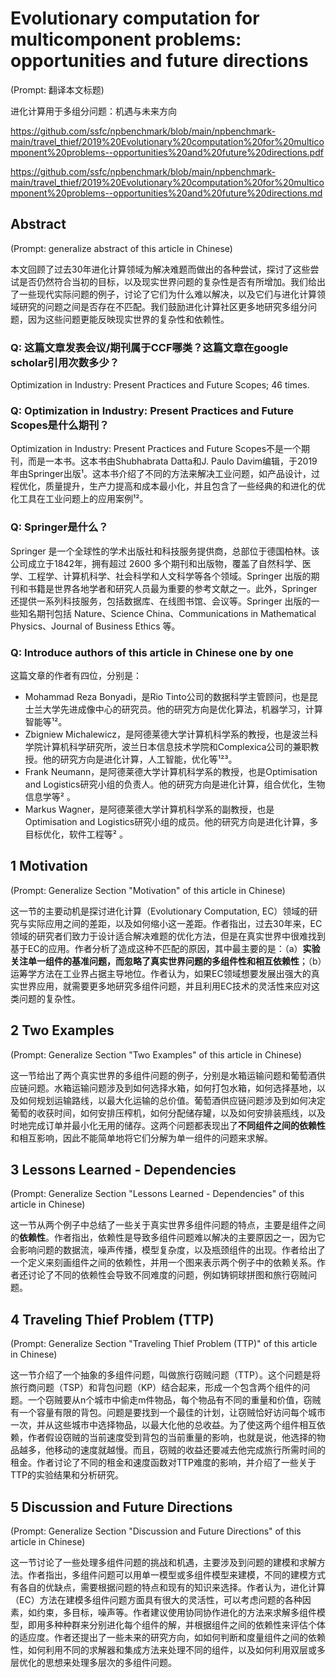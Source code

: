 # Evolutionary computation for multicomponent problems: opportunities and future directions

(Prompt: 翻译本文标题)

进化计算用于多组分问题：机遇与未来方向

https://github.com/ssfc/npbenchmark/blob/main/npbenchmark-main/travel_thief/2019%20Evolutionary%20computation%20for%20multicomponent%20problems--opportunities%20and%20future%20directions.pdf

https://github.com/ssfc/npbenchmark/blob/main/npbenchmark-main/travel_thief/2019%20Evolutionary%20computation%20for%20multicomponent%20problems--opportunities%20and%20future%20directions.md

## Abstract

(Prompt: generalize abstract of this article in Chinese)

本文回顾了过去30年进化计算领域为解决难题而做出的各种尝试，探讨了这些尝试是否仍然符合当初的目标，以及现实世界问题的复杂性是否有所增加。我们给出了一些现代实际问题的例子，讨论了它们为什么难以解决，以及它们与进化计算领域研究的问题之间是否存在不匹配。我们鼓励进化计算社区更多地研究多组分问题，因为这些问题更能反映现实世界的复杂性和依赖性。

### Q: 这篇文章发表会议/期刊属于CCF哪类？这篇文章在google scholar引用次数多少？

Optimization in Industry: Present Practices and Future Scopes; 46 times. 

### Q: Optimization in Industry: Present Practices and Future Scopes是什么期刊？

Optimization in Industry: Present Practices and Future Scopes不是一个期刊，而是一本书。这本书由Shubhabrata Datta和J. Paulo Davim编辑，于2019年由Springer出版¹。这本书介绍了不同的方法来解决工业问题，如产品设计，过程优化，质量提升，生产力提高和成本最小化，并且包含了一些经典的和进化的优化工具在工业问题上的应用案例¹²。

### Q: Springer是什么？

Springer 是一个全球性的学术出版社和科技服务提供商，总部位于德国柏林。该公司成立于1842年，拥有超过 2600 多个期刊和出版物，覆盖了自然科学、医学、工程学、计算机科学、社会科学和人文科学等各个领域。Springer 出版的期刊和书籍是世界各地学者和研究人员最为重要的参考文献之一。此外，Springer 还提供一系列科技服务，包括数据库、在线图书馆、会议等。Springer 出版的一些知名期刊包括 Nature、Science China、Communications in Mathematical Physics、Journal of Business Ethics 等。

### Q: Introduce authors of this article in Chinese one by one

这篇文章的作者有四位，分别是：

- Mohammad Reza Bonyadi，是Rio Tinto公司的数据科学主管顾问，也是昆士兰大学先进成像中心的研究员。他的研究方向是优化算法，机器学习，计算智能等¹²。
- Zbigniew Michalewicz，是阿德莱德大学计算机科学系的教授，也是波兰科学院计算机科学研究所，波兰日本信息技术学院和Complexica公司的兼职教授。他的研究方向是进化计算，人工智能，优化等¹²³。
- Frank Neumann，是阿德莱德大学计算机科学系的教授，也是Optimisation and Logistics研究小组的负责人。他的研究方向是进化计算，组合优化，生物信息学等² 。
- Markus Wagner，是阿德莱德大学计算机科学系的副教授，也是Optimisation and Logistics研究小组的成员。他的研究方向是进化计算，多目标优化，软件工程等² 。

## 1 Motivation

(Prompt: Generalize Section "Motivation" of this article in Chinese) 

这一节的主要动机是探讨进化计算（Evolutionary Computation, EC）领域的研究与实际应用之间的差距，以及如何缩小这一差距。作者指出，过去30年来，EC领域的研究者们致力于设计适合解决难题的优化方法，但是在真实世界中很难找到基于EC的应用。作者分析了造成这种不匹配的原因，其中最主要的是：（a）**实验关注单一组件的基准问题，而忽略了真实世界问题的多组件性和相互依赖性**；（b）运筹学方法在工业界占据主导地位。作者认为，如果EC领域想要发展出强大的真实世界应用，就需要更多地研究多组件问题，并且利用EC技术的灵活性来应对这类问题的复杂性。

## 2 Two Examples

(Prompt: Generalize Section "Two Examples" of this article in Chinese)

这一节给出了两个真实世界的多组件问题的例子，分别是水箱运输问题和葡萄酒供应链问题。水箱运输问题涉及到如何选择水箱，如何打包水箱，如何选择基地，以及如何规划运输路线，以最大化运输的总价值。葡萄酒供应链问题涉及到如何决定葡萄的收获时间，如何安排压榨机，如何分配储存罐，以及如何安排装瓶线，以及时地完成订单并最小化无用的储存。这两个问题都表现出了**不同组件之间的依赖性**和相互影响，因此不能简单地将它们分解为单一组件的问题来求解。

## 3 Lessons Learned - Dependencies

(Prompt: Generalize Section "Lessons Learned - Dependencies" of this article in Chinese)

这一节从两个例子中总结了一些关于真实世界多组件问题的特点，主要是组件之间的**依赖性**。作者指出，依赖性是导致多组件问题难以解决的主要原因之一，因为它会影响问题的数据流，噪声传播，模型复杂度，以及瓶颈组件的出现。作者给出了一个定义来刻画组件之间的依赖性，并用一个图来表示两个例子中的依赖关系。作者还讨论了不同的依赖性会导致不同难度的问题，例如铸铜球拼图和旅行窃贼问题。

## 4 Traveling Thief Problem (TTP)

(Prompt: Generalize Section "Traveling Thief Problem (TTP)" of this article in Chinese)

这一节介绍了一个抽象的多组件问题，叫做旅行窃贼问题（TTP）。这个问题是将旅行商问题（TSP）和背包问题（KP）结合起来，形成一个包含两个组件的问题。一个窃贼要从n个城市中偷走m件物品，每个物品有不同的重量和价值，窃贼有一个容量有限的背包。问题是要找到一个最佳的计划，让窃贼恰好访问每个城市一次，并从这些城市中选择物品，以最大化他的总收益。为了使这两个组件相互依赖，作者假设窃贼的当前速度受到背包的当前重量的影响，也就是说，他选择的物品越多，他移动的速度就越慢。而且，窃贼的收益还要减去他完成旅行所需时间的租金。作者讨论了不同的租金和速度函数对TTP难度的影响，并介绍了一些关于TTP的实验结果和分析研究。

## 5 Discussion and Future Directions

(Prompt: Generalize Section "Discussion and Future Directions" of this article in Chinese)

这一节讨论了一些处理多组件问题的挑战和机遇，主要涉及到问题的建模和求解方法。作者指出，多组件问题可以用单一模型或多组件模型来建模，不同的建模方式有各自的优缺点，需要根据问题的特点和现有的知识来选择。作者认为，进化计算（EC）方法在建模多组件问题方面具有很大的灵活性，可以考虑问题的各种因素，如约束，多目标，噪声等。作者建议使用协同协作进化的方法来求解多组件模型，即用多种种群来分别进化每个组件的解，并根据组件之间的依赖性来评估个体的适应度。作者还提出了一些未来的研究方向，如如何判断和度量组件之间的依赖性，如何利用不同的求解器和集成方法来处理不同的组件，以及如何利用双层或多层优化的思想来处理多层次的多组件问题。
